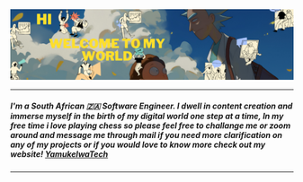 <img src="./assets/12.png" loading="lazy">

---

##### I'm a South African 🇿🇦 Software Engineer. I dwell in content creation and immerse myself in the birth of my digital world one step at a time, In my free time i love playing chess so please feel free to challange me or zoom around and message me through mail if you need more clarification on any of my projects or if you would love to know more check out my website! [YamukelwaTech](https://yamukelwatech.netlify.app/)

---
